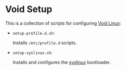 Void Setup
==========

This is a collection of scripts for configuring [Void Linux]:

- `setup-profile.d.sh`:

    Installs `/etc/profile.d` scripts.

- `setup-syslinux.sh`:

    Installs and configures the [syslinux] bootloader.

[Void Linux]:   https://www.voidlinux.eu/
[syslinux]:     http://www.syslinux.org/
